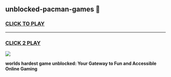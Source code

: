 
## unblocked-pacman-games 👋
<h3>
<a href="https://premium.freeplayer.one?title=unblocked-pacman-games&ref=14F">CLICK TO PLAY</a></h3>
<hr>

<h3>
<a href="https://premium.freeplayer.one?title=unblocked-pacman-games&ref=14F">CLICK 2 PLAY</a>
  
</h3>

<a href="https://premium.freeplayer.one?title=unblocked-pacman-games&ref=12F/"><img src="https://clearcache.store/games.png"></a>


**worlds hardest game unblocked: Your Gateway to Fun and Accessible Online Gaming**
